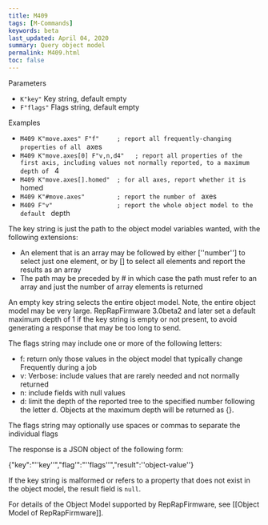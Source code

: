 ```yaml
---
title: M409
tags: [M-Commands] 
keywords: beta 
last_updated: April 04, 2020 
summary: Query object model 
permalink: M409.html
toc: false 
---
```



Parameters

* `K"key"` Key string, default empty
* `F"flags"` Flags string, default empty

Examples

* ` M409 K"move.axes" F"f"     ; report all frequently-changing properties of all  ` axes
* ` M409 K"move.axes[0] F"v,n,d4"   ; report all properties of the first axis, including values not normally reported, to a maximum depth of  ` 4
* ` M409 K"move.axes[].homed"  ; for all axes, report whether it is  ` homed
* ` M409 K"#move.axes"         ; report the number of  ` axes
* ` M409 F"v"                  ; report the whole object model to the default  ` depth

The key string is just the path to the object model variables wanted, with the following extensions:

* An element that is an array may be followed by either [''number''] to select just one element, or by [] to select all elements and report the results as an array
* The path may be preceded by # in which case the path must refer to an array and just the number of array elements is returned

An empty key string selects the entire object model. Note, the entire object model may be very large. RepRapFirmware 3.0beta2 and later set a default maximum depth of 1 if the key string is empty or not present, to avoid generating a response that may be too long to send.

The flags string may include one or more of the following letters:

* f: return only those values in the object model that typically change Frequently during a job
* v: Verbose: include values that are rarely needed and not normally returned
* n: include fields with null values
* d: limit the depth of the reported tree to the specified number following the letter d.  Objects at the maximum depth will be returned as {}.

The flags string may optionally use spaces or commas to separate the individual flags

The response is a JSON object of the following form:

{"key":"''key''","flag'":"''flags''","result":''object-value''}

If the key string is malformed or refers to a property that does not exist in the object model, the result field is `null`.

For details of the Object Model supported by RepRapFirmware, see [[Object Model of RepRapFirmware]].

